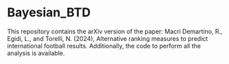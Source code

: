 # Bayesian_BTD
 
This repository contains the arXiv version of the paper: Macrì Demartino, R., Egidi, L., and Torelli, N. (2024), Alternative ranking measures to predict international football
results. Additionally, the code to perform all the analysis is available.

